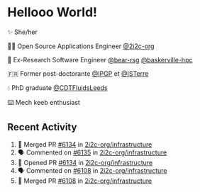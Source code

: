 # Hellooo World!

✨ She/her

👩‍💻 Open Source Applications Engineer [@2i2c-org](https://2i2c.org/)

🐻 Ex-Research Software Engineer [@bear-rsg](https://github.com/bear-rsg) [@baskerville-hpc](https://github.com/baskerville-hpc) 

🇫🇷 Former post-doctorante [@IPGP](https://github.com/IPGP) et [@ISTerre](https://www.isterre.fr/) 

💧 PhD graduate [@CDTFluidsLeeds](https://fluid-dynamics.leeds.ac.uk/) 

⌨️ Mech keeb enthusiast 

## Recent Activity 

<!--START_SECTION:activity-->
1. 🎉 Merged PR [#6134](https://github.com/2i2c-org/infrastructure/pull/6134) in [2i2c-org/infrastructure](https://github.com/2i2c-org/infrastructure)
2. 🗣 Commented on [#6135](https://github.com/2i2c-org/infrastructure/pull/6135#issuecomment-2916489762) in [2i2c-org/infrastructure](https://github.com/2i2c-org/infrastructure)
3. 💪 Opened PR [#6134](https://github.com/2i2c-org/infrastructure/pull/6134) in [2i2c-org/infrastructure](https://github.com/2i2c-org/infrastructure)
4. 🗣 Commented on [#6108](https://github.com/2i2c-org/infrastructure/pull/6108#issuecomment-2912790367) in [2i2c-org/infrastructure](https://github.com/2i2c-org/infrastructure)
5. 🎉 Merged PR [#6108](https://github.com/2i2c-org/infrastructure/pull/6108) in [2i2c-org/infrastructure](https://github.com/2i2c-org/infrastructure)
<!--END_SECTION:activity-->
